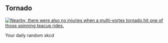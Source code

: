## Tornado
[![Nearby, there were also no injuries when a multi-vortex tornado hit one of those spinning teacup rides.](https://imgs.xkcd.com/comics/tornado.png)](https://xkcd.com/1487/ "Nearby, there were also no injuries when a multi-vortex tornado hit one of those spinning teacup rides.")

Your daily random xkcd
